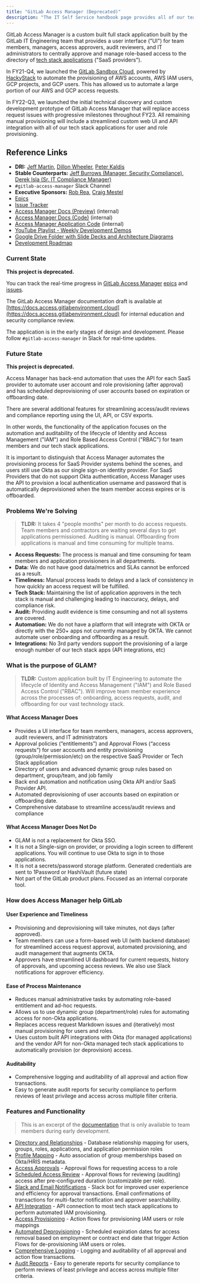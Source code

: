 ```yaml
---
title: "GitLab Access Manager (Deprecated)"
description: "The IT Self Service handbook page provides all of our team members easy access to all of the processes and solutions for IT related services."
---
```


GitLab Access Manager is a custom built full stack application built by the GitLab IT Engineering team that provides a user interface ("UI") for team members, managers, access approvers, audit reviewers, and IT administrators to centrally approve and manage role-based access to the directory of [tech stack applications](https://about.gitlab.com/handbook/business-technology/tech-stack-applications/) ("SaaS providers").

In FY21-Q4, we launched the [GitLab Sandbox Cloud](/handbook/infrastructure-standards/realms/sandbox/), powered by [HackyStack](https://gitlab.com/hackystack/hackystack-portal) to automate the provisioning of AWS accounts, AWS IAM users, GCP projects, and GCP users. This has allowed us to automate a large portion of our AWS and GCP access requests.

In FY22-Q3, we launched the initial technical discovery and custom development prototype of GitLab Access Manager that will replace access request issues with progressive milestones throughout FY23. All remaining manual provisioning will include a streamlined custom web UI and API integration with all of our tech stack applications for user and role provisioning.

## Reference Links

- **DRI:** [Jeff Martin](https://about.gitlab.com/company/team/#jeffersonmartin), [Dillon Wheeler](https://about.gitlab.com/company/team/#dillonwheeler), [Peter Kaldis](https://about.gitlab.com/company/team/#pkaldis)
- **Stable Counterparts:** [Jeff Burrows (Manager, Security Compliance)](https://about.gitlab.com/company/team/#jburrows001), [Derek Isla (Sr. IT Compliance Manager)](https://about.gitlab.com/company/team/#disla)
- `#gitlab-access-manager` Slack Channel
- **Executive Sponsors:** [Rob Rea](https://about.gitlab.com/company/team/#rrea1), [Craig Mestel](https://about.gitlab.com/company/team/#cmestel)
- [Epics](https://gitlab.com/gitlab-com/business-technology/engineering/access-manager/-/epics)
- [Issue Tracker](https://gitlab.com/gitlab-com/business-technology/engineering/access-manager/-/issues)
- [Access Manager Docs (Preview)](https://docs.access.gitlabenvironment.cloud) (internal)
- [Access Manager Docs (Code)](https://gitlab.com/gitlab-com/business-technology/engineering/access-manager/gitlab-access-manager-docs) (internal)
- [Access Manager Application Code](https://gitlab.com/gitlab-com/business-technology/engineering/access-manager/gitlab-access-manager-app) (internal)
- [YouTube Playlist - Weekly Development Demos](https://www.youtube.com/playlist?list=PL05JrBw4t0KoLbqn20qVAX8f-ZGvbb88V)
- [Google Drive Folder with Slide Decks and Architecture Diagrams](https://drive.google.com/drive/folders/1qY4KCTAM26VEmUPPcKFS8EdK1p3McxU_)
- [Development Roadmap](https://drive.google.com/drive/folders/1W1861aFWo8XBoBYbI95FbRX6zDS2bsAr)

### Current State

**This project is deprecated.**

You can track the real-time progress in [GitLab Access Manager](https://gitlab.com/groups/gitlab-com/business-technology/engineering/access-manager) [epics](https://gitlab.com/groups/gitlab-com/business-technology/engineering/access-manager/-/epics) and [issues](https://gitlab.com/gitlab-com/business-technology/engineering/access-manager/-/issues).

The GitLab Access Manager documentation draft is available at [https://docs.access.gitlabenvironment.cloud](https://docs.access.gitlabenvironment.cloud) for internal education and security compliance review.

The application is in the early stages of design and development. Please follow `#gitlab-access-manager` in Slack for real-time updates.

### Future State

**This project is deprecated.**

Access Manager has back-end automation that uses the API for each SaaS provider to automate user account and role provisioning (after approval) and has scheduled deprovisioning of user accounts based on expiration or offboarding date.

There are several additional features for streamlining access/audit reviews and compliance reporting using the UI, API, or CSV exports.

In other words, the functionality of the application focuses on the automation and auditability of the lifecycle of Identity and Access Management ("IAM") and Role Based Access Control ("RBAC") for team members and our tech stack applications.

It is important to distinguish that Access Manager automates the provisioning process for SaaS Provider systems behind the scenes, and users still use Okta as our single sign-on identity provider. For SaaS Providers that do not support Okta authentication, Access Manager uses the API to provision a local authentication username and password that is automatically deprovisioned when the team member access expires or is offboarded.

### Problems We're Solving

> **TLDR:** It takes 4 "people months" per month to do access requests. Team members and contractors are waiting several days to get applications permissioned. Auditing is manual. Offboarding from applications is manual and time consuming for multiple teams.

- **Access Requests:** The process is manual and time consuming for team members and application provisioners in all departments.
- **Data:** We do not have good data/metrics and SLAs cannot be enforced as a result.
- **Timeliness:** Manual process leads to delays and a lack of consistency in how quickly an access request will be fulfilled.
- **Tech Stack:** Maintaining the list of application approvers in the tech stack is manual and challenging leading to inaccuracy, delays, and compliance risk.
- **Audit:** Providing audit evidence is time consuming and not all systems are covered.
- **Automation:** We do not have a platform that will integrate with OKTA or directly with the 250+ apps not currently managed by OKTA. We cannot automate user onboarding and offboarding as a result.
- **Integrations:** No 3rd party vendors support the provisioning of a large enough number of our tech stack apps (API integrations, etc)

### What is the purpose of GLAM?

> **TLDR:** Custom application built by IT Engineering to automate the lifecycle of Identity and Access Management ("IAM") and Role Based Access Control ("RBAC"). Will improve team member experience across the processes of: onboarding, access requests, audit, and offboarding for our vast technology stack.

#### What Access Manager Does

- Provides a UI interface for team members, managers, access approvers, audit reviewers, and IT administrators
- Approval policies (“entitlements”) and Approval Flows (“access requests”) for user accounts and entity provisioning (group/role/permission/etc) on the respective SaaS Provider or Tech Stack application
- Directory of users and advanced dynamic group rules based on department, group/team, and job family
- Back end automation and notification using Okta API and/or SaaS Provider API.
- Automated deprovisioning of user accounts based on expiration or offboarding date.
- Comprehensive database to streamline access/audit reviews and compliance

#### What Access Manager Does Not Do

- GLAM is not a replacement for Okta SSO.
- It is not a Single-sign on provider, or providing a login screen to different applications. You will continue to use Okta to sign in to those applications.
- It is not a secrets/password storage platform. Generated credentials are sent to 1Password or HashiVault (future state)
- Not part of the GitLab product plans. Focused as an internal corporate tool.

### How does Access Manager help GitLab

#### User Experience and Timeliness

- Provisioning and deprovisioning will take minutes, not days (after approved).
- Team members can use a form-based web UI (with backend database) for streamlined access request approval, automated provisioning, and audit management that augments OKTA.
- Approvers have streamlined UI dashboard for current requests, history of approvals, and upcoming access reviews. We also use Slack notifications for approver efficiency.

#### Ease of Process Maintenance

- Reduces manual administrative tasks by automating role-based entitlement and ad-hoc requests.
- Allows us to use dynamic group (department/role) rules for automating access for non-Okta applications.
- Replaces access request Markdown issues and (iteratively) most manual provisioning for users and roles.
- Uses custom built API integrations with Okta (for managed applications) and the vendor API for non-Okta managed tech stack applications to automatically provision (or deprovision) access.

#### Auditability

- Comprehensive logging and auditability of all approval and action flow transactions.
- Easy to generate audit reports for security compliance to perform reviews of least privilege and access across multiple filter criteria.

### Features and Functionality

> This is an excerpt of the [documentation](https://docs.access.gitlabenvironment.cloud) that is only available to team members during early development.

- [Directory and Relationships](https://docs.access.gitlabenvironment.cloud/docs/architecture/features/directory-relationships) - Database relationship mapping for users, groups, roles, applications, and application permission roles
- [Profile Mapping](https://docs.access.gitlabenvironment.cloud/docs/architecture/features/profile-mapping) - Auto association of group memberships based on Okta/HRIS metadata.
- [Access Approvals](https://docs.access.gitlabenvironment.cloud/docs/architecture/features/approvals) - Approval flows for requesting access to a role
- [Scheduled Access Review](https://docs.access.gitlabenvironment.cloud/docs/architecture/features/access-review) - Approval flows for reviewing (auditing) access after pre-configured duration (customizable per role).
- [Slack and Email Notifications](https://docs.access.gitlabenvironment.cloud/docs/architecture/features/notifications) - Slack bot for improved user experience and efficiency for approval transactions. Email confirmations of transactions for multi-factor notification and approver searchability.
- [API Integration](https://docs.access.gitlabenvironment.cloud/docs/architecture/features/api-integration) - API connection to most tech stack applications to perform automated IAM provisioning.
- [Access Provisioning](https://docs.access.gitlabenvironment.cloud/docs/architecture/features/provisioning) - Action flows for provisioning IAM users or role mappings
- [Automated Deprovisioning](https://docs.access.gitlabenvironment.cloud/docs/architecture/features/deprovisioning) - Scheduled expiration dates for access removal based on employment or contract end date that trigger Action Flows for de-provisioning IAM users or roles.
- [Comprehensive Logging](https://docs.access.gitlabenvironment.cloud/docs/architecture/features/logging) - Logging and auditability of all approval and action flow transactions.
- [Audit Reports](https://docs.access.gitlabenvironment.cloud/docs/architecture/features/audit-reports) - Easy to generate reports for security compliance to perform reviews of least privilege and access across multiple filter criteria.
